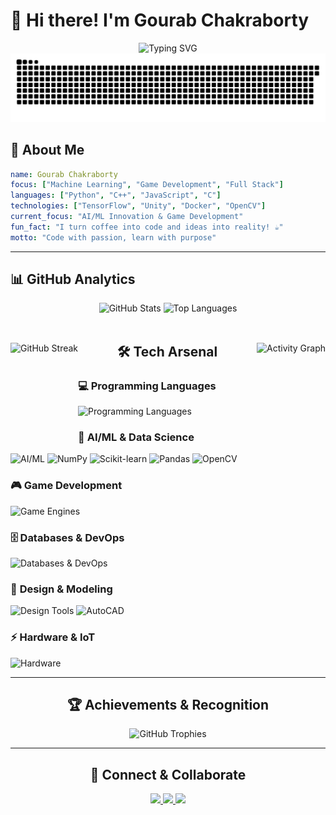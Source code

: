 # 👋 Hi there! I'm Gourab Chakraborty

<div align="center">
  <img src="https://readme-typing-svg.herokuapp.com?font=Fira+Code&size=24&duration=3000&pause=1000&color=58A6FF&center=true&vCenter=true&width=600&lines=Passionate+Developer+from+India+%F0%9F%87%AE%F0%9F%87%B3;Machine+Learning+Enthusiast;Game+Developer;Full+Stack+Explorer;Open+Source+Contributor" alt="Typing SVG" />
</div>

<div align="center">
  <img src="https://raw.githubusercontent.com/Gourabbabu/Gourabbabu/output/snake.svg" alt="Snake Contribution Animation" />
</div>

## 🚀 About Me

```yaml
name: Gourab Chakraborty
focus: ["Machine Learning", "Game Development", "Full Stack"]
languages: ["Python", "C++", "JavaScript", "C"]
technologies: ["TensorFlow", "Unity", "Docker", "OpenCV"]
current_focus: "AI/ML Innovation & Game Development"
fun_fact: "I turn coffee into code and ideas into reality! ☕"
motto: "Code with passion, learn with purpose"
```

---

## 📊 GitHub Analytics
<div align="center">
  <!-- GitHub Statistics Row -->
  <img src="https://github-readme-stats.vercel.app/api?username=Gourabbabu&hide_title=false&hide_rank=false&show_icons=true&include_all_commits=true&count_private=true&disable_animations=false&theme=github_dark&locale=en&hide_border=true&bg_color=0d1117&title_color=58a6ff&icon_color=58a6ff&text_color=c9d1d9&border_radius=10" height="160" alt="GitHub Stats" />
  <img src="https://github-readme-stats.vercel.app/api/top-langs?username=Gourabbabu&locale=en&hide_title=false&layout=compact&card_width=320&langs_count=6&theme=github_dark&hide_border=true&bg_color=0d1117&title_color=58a6ff&text_color=c9d1d9&border_radius=10" height="160" alt="Top Languages" />
</div>
<br>
<div align="center">
  <!-- GitHub Streak -->
  <img align="left" src="https://streak-stats.demolab.com?user=Gourabbabu&theme=github-dark-blue&hide_border=true&background=0D1117&ring=58A6FF&fire=FFA500&sideNums=58A6FF&sideLabels=C9D1D9&dates=C9D1D9&currStreakNum=FFA500&currStreakLabel=58A6FF&border_radius=10" height="160" alt="GitHub Streak" />
  <img align="right" src="https://github-readme-activity-graph.vercel.app/graph?username=Gourabbabu&theme=github-compact&hide_border=true&bg_color=0d1117&color=58a6ff&line=58a6ff&point=ffa500&area=true&area_color=1f6feb&border_radius=10" height="160" alt="Activity Graph" />


## 🛠️ Tech Arsenal

<div align="left">

### 💻 **Programming Languages**
<img src="https://skillicons.dev/icons?i=cpp,c,python,js,html,css&theme=dark" alt="Programming Languages" />

### 🤖 **AI/ML & Data Science**
<img src="https://skillicons.dev/icons?i=tensorflow,pytorch&theme=dark" alt="AI/ML" />
<img src="https://cdn.jsdelivr.net/gh/devicons/devicon/icons/numpy/numpy-original.svg" height="48" alt="NumPy" />
<img src="https://upload.wikimedia.org/wikipedia/commons/0/05/Scikit_learn_logo_small.svg" height="48" alt="Scikit-learn" />
<img src="https://cdn.jsdelivr.net/gh/devicons/devicon/icons/pandas/pandas-original.svg" height="48" alt="Pandas" />
<img src="https://cdn.jsdelivr.net/gh/devicons/devicon/icons/opencv/opencv-original.svg" height="48" alt="OpenCV" />

### 🎮 **Game Development**
<img src="https://skillicons.dev/icons?i=unity,unreal,godot&theme=dark" alt="Game Engines" />

### 🗄️ **Databases & DevOps**
<img src="https://skillicons.dev/icons?i=mysql,docker,git,github&theme=dark" alt="Databases & DevOps" />

### 🎨 **Design & Modeling**
<img src="https://skillicons.dev/icons?i=ps,blender,figma&theme=dark" alt="Design Tools" />
<img src="https://upload.wikimedia.org/wikipedia/commons/6/6e/AutoCad_new_logo.svg" height="48" alt="AutoCAD" />

### ⚡ **Hardware & IoT**
<img src="https://skillicons.dev/icons?i=arduino,raspberrypi&theme=dark" alt="Hardware" />

</div>

---

## 🏆 Achievements & Recognition

<div align="center">
  <img src="https://github-profile-trophy.vercel.app/?username=Gourabbabu&theme=algolia&no-frame=true&no-bg=false&margin-w=4&row=1&column=5&rank=SECRET,SSS,SS,S,AAA,AA,A,B,C" alt="GitHub Trophies" />
</div>

---

## 📱 Connect & Collaborate

<div align="center">

<a href="https://www.linkedin.com/in/thisisgourab/" target="_blank">
  <img src="https://img.shields.io/badge/LinkedIn-0A66C2?style=for-the-badge&logo=linkedin&logoColor=white&labelColor=0d1117" />
</a>
<a href="mailto:gourabedu04@gmail.com" target="_blank">
  <img src="https://img.shields.io/badge/Gmail-EA4335?style=for-the-badge&logo=gmail&logoColor=white&labelColor=0d1117" />
</a>
<a href="https://www.youtube.com/@GourabsPixelPath/videos" target="_blank">
  <img src="https://img.shields.io/badge/YouTube-FF0000?style=for-the-badge&logo=youtube&logoColor=white&labelColor=0d1117" />
</a>
